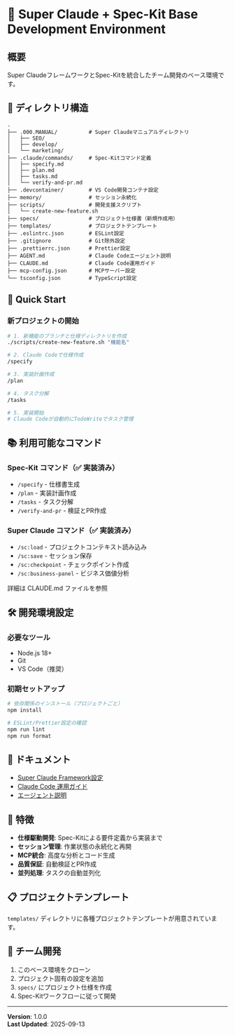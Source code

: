 # 🚀 Super Claude + Spec-Kit Base Development Environment

## 概要
Super ClaudeフレームワークとSpec-Kitを統合したチーム開発のベース環境です。

## 📁 ディレクトリ構造

```
.
├── .000.MANUAL/          # Super Claudeマニュアルディレクトリ
│   ├── SEO/
│   ├── develop/
│   └── marketing/
├── .claude/commands/     # Spec-Kitコマンド定義
│   ├── specify.md
│   ├── plan.md
│   ├── tasks.md
│   └── verify-and-pr.md
├── .devcontainer/        # VS Code開発コンテナ設定
├── memory/               # セッション永続化
├── scripts/              # 開発支援スクリプト
│   └── create-new-feature.sh
├── specs/                # プロジェクト仕様書（新規作成用）
├── templates/            # プロジェクトテンプレート
├── .eslintrc.json        # ESLint設定
├── .gitignore            # Git除外設定
├── .prettierrc.json      # Prettier設定
├── AGENT.md              # Claude Codeエージェント説明
├── CLAUDE.md             # Claude Code運用ガイド
├── mcp-config.json       # MCPサーバー設定
└── tsconfig.json         # TypeScript設定
```

## 🚀 Quick Start

### 新プロジェクトの開始

```bash
# 1. 新機能のブランチと仕様ディレクトリを作成
./scripts/create-new-feature.sh "機能名"

# 2. Claude Codeで仕様作成
/specify

# 3. 実装計画作成
/plan

# 4. タスク分解
/tasks

# 5. 実装開始
# Claude Codeが自動的にTodoWriteでタスク管理
```

## 📚 利用可能なコマンド

### Spec-Kit コマンド（✅ 実装済み）
- `/specify` - 仕様書生成
- `/plan` - 実装計画作成
- `/tasks` - タスク分解
- `/verify-and-pr` - 検証とPR作成

### Super Claude コマンド（✅ 実装済み）
- `/sc:load` - プロジェクトコンテキスト読み込み
- `/sc:save` - セッション保存
- `/sc:checkpoint` - チェックポイント作成
- `/sc:business-panel` - ビジネス価値分析

詳細は CLAUDE.md ファイルを参照

## 🛠️ 開発環境設定

### 必要なツール
- Node.js 18+
- Git
- VS Code（推奨）

### 初期セットアップ

```bash
# 依存関係のインストール（プロジェクトごと）
npm install

# ESLint/Prettier設定の確認
npm run lint
npm run format
```

## 📖 ドキュメント

- [Super Claude Framework設定](CLAUDE.md)
- [Claude Code 運用ガイド](CLAUDE.md)
- [エージェント説明](AGENT.md)

## 🎯 特徴

- **仕様駆動開発**: Spec-Kitによる要件定義から実装まで
- **セッション管理**: 作業状態の永続化と再開
- **MCP統合**: 高度な分析とコード生成
- **品質保証**: 自動検証とPR作成
- **並列処理**: タスクの自動並列化

## 📋 プロジェクトテンプレート

`templates/` ディレクトリに各種プロジェクトテンプレートが用意されています。

## 🤝 チーム開発

1. このベース環境をクローン
2. プロジェクト固有の設定を追加
3. `specs/` にプロジェクト仕様を作成
4. Spec-Kitワークフローに従って開発

---

**Version**: 1.0.0  
**Last Updated**: 2025-09-13